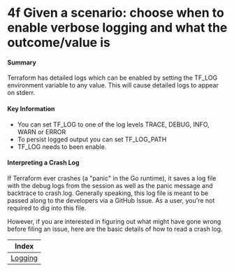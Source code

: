 # 4f Given a scenario: choose when to enable verbose logging and what the outcome/value is

#### Summary
Terraform has detailed logs which can be enabled by setting the TF_LOG environment variable to any value. This will cause detailed logs to appear on stderr.


#### Key Information

* You can set TF_LOG to one of the log levels TRACE, DEBUG, INFO, WARN or ERROR
* To persist logged output you can set TF_LOG_PATH
* TF_LOG needs to been enable.

#### Interpreting a Crash Log
If Terraform ever crashes (a "panic" in the Go runtime), it saves a log file with the debug logs from the session as well as the panic message and backtrace to crash.log. Generally speaking, this log file is meant to be passed along to the developers via a GitHub Issue. As a user, you're not required to dig into this file.

However, if you are interested in figuring out what might have gone wrong before filing an issue, here are the basic details of how to read a crash log.


| Index |
|:----------:|
|[Logging](https://www.terraform.io/docs/internals/debugging.html)|
